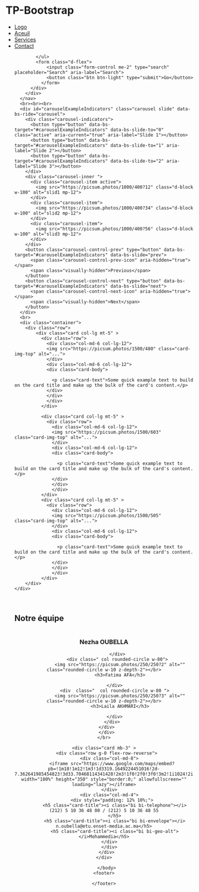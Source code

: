 # TP-Bootstrap
<!DOCTYPE html>
<html lang="en">
<head>
    <meta charset="UTF-8">
    <meta http-equiv="X-UA-Compatible" content="IE=edge">
    <meta name="viewport" content="width=device-width, initial-scale=1.0">
    <link href="https://cdn.jsdelivr.net/npm/bootstrap@5.0.2/dist/css/bootstrap.min.css" rel="stylesheet" integrity="sha384-EVSTQN3/azprG1Anm3QDgpJLIm9Nao0Yz1ztcQTwFspd3yD65VohhpuuCOmLASjC" crossorigin="anonymous">
    <script src="https://cdn.jsdelivr.net/npm/bootstrap@5.0.2/dist/js/bootstrap.bundle.min.js" integrity="sha384-MrcW6ZMFYlzcLA8Nl+NtUVF0sA7MsXsP1UyJoMp4YLEuNSfAP+JcXn/tWtIaxVXM" crossorigin="anonymous"></script>
    <title>Tp Bootstrap</title>
</head>
<body>
    <nav class="navbar navbar-expand-lg navbar-dark  fixed-top bg-dark">
        <div class="container-fluid p-2">
          <div class="collapse navbar-collapse" id="navbarSupportedContent">
            <ul class="navbar-nav me-auto mb-2 mb-lg-0 ms-3">
            <li class="nav-item px-3">
                <a class="nav-link" href="#">Logo</a>
            </li>
              <li class="nav-item px-3">
                <a class="nav-link active" aria-current="page" href="#">Aceuil</a>
              </li>
              <li class="nav-item px-3">
                <a class="nav-link" href="#">Services</a>
              </li>
              <li class="nav-item px-3">
                <a class="nav-link" href="#">Contact</a>
              </li>
             
            </ul>
            <form class="d-flex">
                <input class="form-control me-2" type="search" placeholder="Search" aria-label="Search">
                <button class="btn btn-light" type="submit">Go</button>
              </form>
          </div>
        </div>
      </nav>
      <br><br><br>
      <div id="carouselExampleIndicators" class="carousel slide" data-bs-ride="carousel">
        <div class="carousel-indicators">
          <button type="button" data-bs-target="#carouselExampleIndicators" data-bs-slide-to="0" class="active" aria-current="true" aria-label="Slide 1"></button>
          <button type="button" data-bs-target="#carouselExampleIndicators" data-bs-slide-to="1" aria-label="Slide 2"></button>
          <button type="button" data-bs-target="#carouselExampleIndicators" data-bs-slide-to="2" aria-label="Slide 3"></button>
        </div>
        <div class="carousel-inner ">
          <div class="carousel-item active">
            <img src="https://picsum.photos/1000/400?12" class="d-block w-100" alt="slid1 mp-12">
          </div>
          <div class="carousel-item">
            <img src="https://picsum.photos/1000/400?34" class="d-block w-100" alt="slid2 mp-12">
          </div>
          <div class="carousel-item">
            <img src="https://picsum.photos/1000/400?56" class="d-block w-100" alt="slid3 mp-12">
          </div>
        </div>
        <button class="carousel-control-prev" type="button" data-bs-target="#carouselExampleIndicators" data-bs-slide="prev">
          <span class="carousel-control-prev-icon" aria-hidden="true"></span>
          <span class="visually-hidden">Previous</span>
        </button>
        <button class="carousel-control-next" type="button" data-bs-target="#carouselExampleIndicators" data-bs-slide="next">
          <span class="carousel-control-next-icon" aria-hidden="true"></span>
          <span class="visually-hidden">Next</span>
        </button>
      </div>
      <br>
      <div class="container">
        <div class="row">
            <div class="card col-lg mt-5" >
              <div class="row">
                <div class="col-md-6 col-lg-12">
                <img src="https://picsum.photos/1500/480" class="card-img-top" alt="...">
                </div>
                <div class="col-md-6 col-lg-12">
                <div class="card-body">

                  <p class="card-text">Some quick example text to build on the card title and make up the bulk of the card's content.</p>
                </div>
                </div>
                </div>
              </div>

              <div class="card col-lg mt-5" >
                <div class="row">
                  <div class="col-md-6 col-lg-12">
                  <img src="https://picsum.photos/1500/603" class="card-img-top" alt="...">
                  </div>
                  <div class="col-md-6 col-lg-12">
                  <div class="card-body">
  
                    <p class="card-text">Some quick example text to build on the card title and make up the bulk of the card's content.</p>
                  </div>
                  </div>
                  </div>
              </div>
              <div class="card col-lg mt-5" >
                <div class="row">
                  <div class="col-md-6 col-lg-12">
                  <img src="https://picsum.photos/1500/505" class="card-img-top" alt="...">
                  </div>
                  <div class="col-md-6 col-lg-12">
                  <div class="card-body">
  
                    <p class="card-text">Some quick example text to build on the card title and make up the bulk of the card's content.</p>
                  </div>
                  </div>
                  </div>
              </div>
        </div>
    </div>
</br>
      <div class="m-10 container d-none d-lg-block">
          <h2>Notre équipe</h2>
          <div class="container-fluid mt-5" style="text-align: center;">
              <div class="row ">
              <div class="  col rounded-circle W-80">
                  <img src="https://picsum.photos/250/250?1" alt="" class="rounded-circle w-10 z-depth-2"></br>
                  <h3 >Nezha OUBELLA</h3>

              </div>
              <div class=" col rounded-circle w-80">
                <img src="https://picsum.photos/250/250?2" alt="" class="rounded-circle w-10 z-depth-2"></br>
                <h3>Fatima AFA</h3>

            </div>
            <div  class="  col rounded-circle w-80 ">
                <img src="https://picsum.photos/250/250?3" alt="" class="rounded-circle w-10 z-depth-2"></br>
                <h3>Laila AKHMARI</h3>

            </div>
          </div>
      </div>
      </div>
    </br>

    <div class="card mb-3" >
      <div class="row g-0 flex-row-reverse">
        <div class="col-md-8">
          <iframe src="https://www.google.com/maps/embed?pb=!1m18!1m12!1m3!1d3319.1649224451016!2d-7.362641985454823!3d33.70468114341428!2m3!1f0!2f0!3f0!3m2!1i1024!2i768!4f13.1!3m3!1m2!1s0xda7b6d0db170185%3A0x79759da1a916fc50!2sENSET%20Mohammedia!5e0!3m2!1sfr!2sma!4v1647549106865!5m2!1sfr!2sma" width="100%" height="350" style="border:0;" allowfullscreen="" loading="lazy"></iframe>
        </div>
        <div class="col-md-4">
          <div style="padding: 12% 10%;">
            <h5 class="card-title"><i class="bi bi-telephone"></i> (212) 5 10 36 48 00 / (212) 5 10 36 48 55
            </h5>
            <h5 class="card-title"><i class="bi bi-envelope"></i> n.oubella@etu.enset-media.ac.ma</h5>
            <h5 class="card-title"><i class="bi bi-geo-alt"></i>Mohammedia</h5>
        </div>
        </div>
      </div>
    </div>

      </body>
    <footer>

    </footer>
    
      
</body>
</html>
